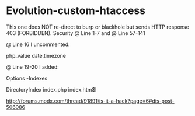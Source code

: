 Evolution-custom-htaccess
=========================

This one does NOT re-direct to burp or blackhole but sends HTTP response 403 (FORBIDDEN).
Security @ Line 1-7 and @ Line 57-141

@ Line 16 I uncommented:

php_value date.timezone 

@ Line 19-20 I added: 

Options -Indexes

DirectoryIndex index.php index\.htm$l

http://forums.modx.com/thread/91891/is-it-a-hack?page=6#dis-post-506086
